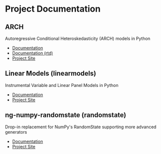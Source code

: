 # Project Documentation

## ARCH

Autoregressive Conditional Heteroskedasticity (ARCH) models in Python

* [Documentation](http://bashtage.github.io/arch/index.html)
* [Documentation (rtd)](http://arch.readthedocs.io/en/latest/)
* [Project Site](https://github.com/bashtage/arch)

## Linear Models (linearmodels)

Instrumental Variable and Linear Panel Models in Python

* [Documentation](http://bashtage.github.io/linearmodels/doc/index.html)
* [Project Site](https://github.com/bashtage/linearmodels)

## ng-numpy-randomstate (randomstate)

Drop-in replacement for NumPy's RandomState supporting more advanced generators

* [Documentation](http://bashtage.github.io/ng-numpy-randomstate/doc/index.html)
* [Project Site](https://github.com/bashtage/ng-numpy-randomstate)

